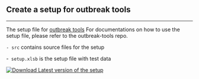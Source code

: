 ## Create a setup for outbreak tools

---

The setup file for [outbreak tools](https://github.com/epicentre-msf/outbreak-tools)
For documentations on how to use the setup file, please refer to the outbreak-tools repo.

`- src` contains source files for the setup

-` setup.xlsb` is the setup file with test data


[![**Download Latest version of the setup**](https://github.com/epicentre-msf/outbreak-tools-setup/raw/main/src/imgs/../../../../../../../../src/imgs/download_setup.png)](https://github.com/epicentre-msf/outbreak-tools-setup/raw/main/setup.xlsb "Download setup")
